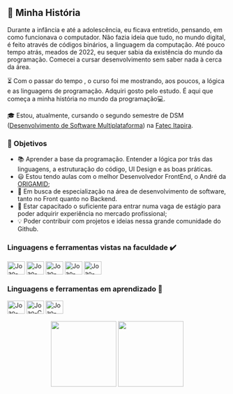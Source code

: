 ## 🗿 Minha História

Durante a infância e até a adolescência, eu ficava entretido, pensando, em como funcionava o computador. Não fazia ideia que tudo, no mundo digital, é feito através de códigos binários, a linguagem da computação. Até pouco tempo atrás, meados de 2022, eu sequer sabia da existência do mundo da programação. Comecei a cursar desenvolvimento sem saber nada à cerca da área.

 ⏳ Com o passar do tempo , o curso foi me mostrando, aos poucos, a lógica e as linguagens de programação. Adquiri gosto pelo estudo. É aqui que começa a minha história no mundo da programação💻.
 
🎓 Estou, atualmente, cursando o segundo semestre de DSM ([Desenvolvimento de Software Multiplataforma](https://fatecitapira.edu.br/dsm.html)) na [Fatec Itapira](https://fatecitapira.edu.br/index.html).

### 🎯 Objetivos
- 📚 Aprender a base da programação. Entender a lógica por trás das linguagens, a estruturação do código, UI Design e as boas práticas.
- 😃 Estou tendo aulas com o melhor Desenvolvedor FrontEnd, o André da [ORIGAMID](https://www.origamid.com/);
- 🔎 Em busca de especialização na área de desenvolvimento de software, tanto no Front quanto no Backend.
- 💼 Estar capacitado o suficiente para entrar numa vaga de estágio para poder adquirir experiência no mercado profissional;
- 💡  Poder contribuir com projetos e ideias nessa grande comunidade do Github.

### Linguagens e ferramentas vistas na faculdade ✔️
<div>
  <img align="center" alt="Joao-Figma" height="30" width="40" src="https://cdn.jsdelivr.net/gh/devicons/devicon/icons/figma/figma-original.svg">
  <img align="center" alt="Joao-HTML5" height="30" width="40" src="https://cdn.jsdelivr.net/gh/devicons/devicon/icons/html5/html5-original.svg">
  <img align="center" alt="Joao-CSS" height="30" width="40" src="https://cdn.jsdelivr.net/gh/devicons/devicon/icons/css3/css3-original.svg">
  <img align="center" alt="Joao-Python" height="30" width="40" src="https://cdn.jsdelivr.net/gh/devicons/devicon/icons/python/python-original.svg">
  <img align="center" alt="Joao-GitHub" height="30" width="40" src="https://cdn.jsdelivr.net/gh/devicons/devicon/icons/github/github-original.svg">
  
### Linguagens e ferramentas em aprendizado 📖
  <img align="center" alt="Joao-PHP" height="30" width="40" src="https://cdn.jsdelivr.net/gh/devicons/devicon/icons/php/php-original.svg">
  <img align="center" alt="Joao-C" height="30" width="40" src="https://cdn.jsdelivr.net/gh/devicons/devicon/icons/c/c-original.svg">
  <img align="center" alt="Joao-Java" height="30" width="40" src="https://cdn.jsdelivr.net/gh/devicons/devicon/icons/java/java-original.svg">
</div>
<br>
<div align="center">
  <picture>
    <source 
    srcset="https://github-readme-stats.vercel.app/api?username=Joao-PauloBR&show_icons=true&theme=midnight-purple&hide=contribs&count_private=true&locale=pt-br"
    media="(prefers-color-scheme: dark)" />
    <source
    srcset="https://github-readme-stats.vercel.app/api?username=Joao-PauloBR&show_icons=true&theme=buefy&hide=contribs&count_private=true&locale=pt-br"
    media="(prefers-color-scheme: light), (prefers-color-scheme: no-preference)" />
    <img height="150em" src="https://github-readme-stats.vercel.app/api?username=Joao-PauloBR" />
  </picture>
  <picture>
    <source 
    srcset="https://github-readme-stats.vercel.app/api/top-langs/?username=Joao-PauloBR&layout=compact&theme=midnight-purple&locale=pt-br"
    media="(prefers-color-scheme: dark)" />
    <source
    srcset="https://github-readme-stats.vercel.app/api/top-langs/?username=Joao-PauloBR&layout=compact&theme=buefy&locale=pt-br"
    media="(prefers-color-scheme: light), (prefers-color-scheme: no-preference)" />
    <img height="150em" src="https://github-readme-stats.vercel.app/api/top-langs/?username=Joao-PauloBR"/>
  </picture>
</div>
